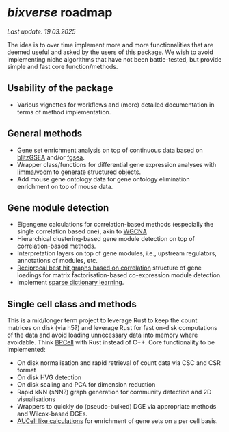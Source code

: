 # *bixverse* roadmap

*Last update: 19.03.2025* </br>

The idea is to over time implement more and more functionalities that are deemed
useful and asked by the users of this package. We wish to avoid implementing
niche algorithms that have not been battle-tested, but provide simple and fast
core function/methods.

## Usability of the package

- Various vignettes for workflows and (more) detailed documentation in terms of 
method implementation.

## General methods

- Gene set enrichment analysis on top of continuous data based on 
[blitzGSEA](https://academic.oup.com/bioinformatics/article/38/8/2356/6526383) 
and/or [fgsea](https://www.biorxiv.org/content/10.1101/060012v3).
- Wrapper class/functions for differential gene expression analyses with 
[limma/voom](https://genomebiology.biomedcentral.com/articles/10.1186/gb-2014-15-2-r29)
to generate structured objects.
- Add mouse gene ontology data for gene ontology elimination enrichment on top
of mouse data.

## Gene module detection

- Eigengene calculations for correlation-based methods (especially the single
correlation based one), akin to [WGCNA](https://bmcbioinformatics.biomedcentral.com/articles/10.1186/1471-2105-9-559)
- Hierarchical clustering-based gene module detection on top of correlation-based
methods.
- Interpretation layers on top of gene modules, i.e., upstream regulators, 
annotations of modules, etc.
- [Reciprocal best hit graphs based on correlation](https://academic.oup.com/bioinformatics/article/35/21/4307/5426054) 
structure of gene loadings for matrix factorisation-based co-expression module detection.
- Implement [sparse dictionary learning](https://pubmed.ncbi.nlm.nih.gov/35085500/).

## Single cell class and methods 

This is a mid/longer term project to leverage Rust to keep the count matrices
on disk (via h5?) and leverage Rust for fast on-disk computations of the data 
and avoid loading unnecessary data into memory where avoidable. Think 
[BPCell](https://bnprks.github.io/BPCells/index.html) with Rust instead of C++. 
Core functionality to be implemented:

- On disk normalisation and rapid retrieval of count data via CSC and CSR format
- On disk HVG detection
- On disk scaling and PCA for dimension reduction
- Rapid kNN (sNN?) graph generation for community detection and 2D visualisations
- Wrappers to quickly do (pseudo-bulked) DGE via appropriate methods and Wilcox-based 
DGEs.
- [AUCell like calculations](https://www.nature.com/articles/nmeth.4463) for 
enrichment of gene sets on a per cell basis.
